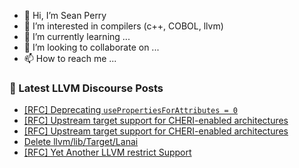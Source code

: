 - 👋 Hi, I’m Sean Perry
- 👀 I’m interested in compilers (c++, COBOL, llvm)
- 🌱 I’m currently learning ...
- 💞️ I’m looking to collaborate on ...
- 📫 How to reach me ...

<!---
s66perry/s66perry is a ✨ special ✨ repository because its `README.md` (this file) appears on your GitHub profile.
You can click the Preview link to take a look at your changes.
--->
### 📕 Latest LLVM Discourse Posts

<!-- DISCOURSE-LLVM:START -->
- [[RFC] Deprecating `usePropertiesForAttributes = 0`](https://discourse.llvm.org/t/rfc-deprecating-usepropertiesforattributes-0/87536#post_8)
- [[RFC] Upstream target support for CHERI-enabled architectures](https://discourse.llvm.org/t/rfc-upstream-target-support-for-cheri-enabled-architectures/87623#post_2)
- [[RFC] Upstream target support for CHERI-enabled architectures](https://discourse.llvm.org/t/rfc-upstream-target-support-for-cheri-enabled-architectures/87623#post_1)
- [Delete llvm/lib/Target/Lanai](https://discourse.llvm.org/t/delete-llvm-lib-target-lanai/87060#post_9)
- [[RFC] Yet Another LLVM restrict Support](https://discourse.llvm.org/t/rfc-yet-another-llvm-restrict-support/87612#post_5)
<!-- DISCOURSE-LLVM:END -->
